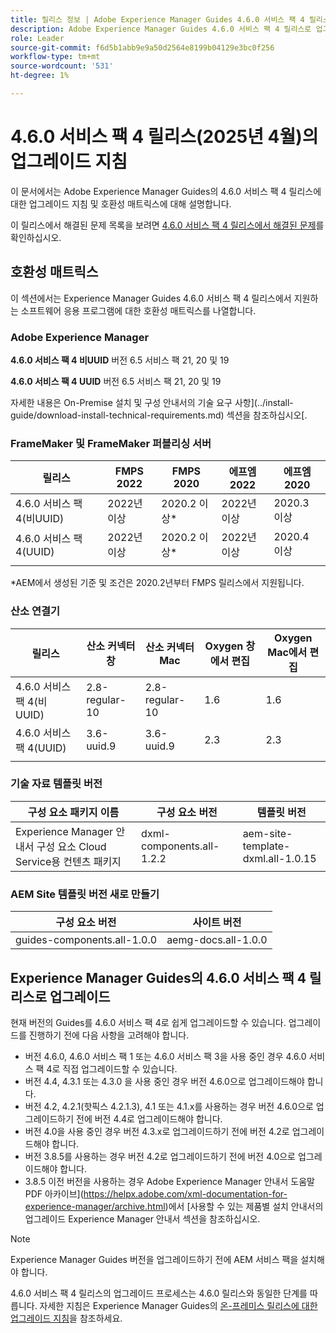 ```yaml
---
title: 릴리스 정보 | Adobe Experience Manager Guides 4.6.0 서비스 팩 4 릴리스의 업그레이드 지침
description: Adobe Experience Manager Guides 4.6.0 서비스 팩 4 릴리스로 업그레이드하는 방법에 대해 알아봅니다
role: Leader
source-git-commit: f6d5b1abb9e9a50d2564e8199b04129e3bc0f256
workflow-type: tm+mt
source-wordcount: '531'
ht-degree: 1%

---
```


# 4.6.0 서비스 팩 4 릴리스(2025년 4월)의 업그레이드 지침

이 문서에서는 Adobe Experience Manager Guides의 4.6.0 서비스 팩 4 릴리스에 대한 업그레이드 지침 및 호환성 매트릭스에 대해 설명합니다.

이 릴리스에서 해결된 문제 목록을 보려면 [4.6.0 서비스 팩 4 릴리스에서 해결된 문제](fixed-issues-4-6-0-sp4.md)를 확인하십시오.

## 호환성 매트릭스

이 섹션에서는 Experience Manager Guides 4.6.0 서비스 팩 4 릴리스에서 지원하는 소프트웨어 응용 프로그램에 대한 호환성 매트릭스를 나열합니다.

### Adobe Experience Manager

**4.6.0 서비스 팩 4 비UUID**
버전 6.5 서비스 팩 21, 20 및 19

**4.6.0 서비스 팩 4 UUID**
버전 6.5 서비스 팩 21, 20 및 19

자세한 내용은 On-Premise 설치 및 구성 안내서의 기술 요구 사항](../install-guide/download-install-technical-requirements.md) 섹션을 참조하십시오[.

### FrameMaker 및 FrameMaker 퍼블리싱 서버

| 릴리스 | FMPS 2022 | FMPS 2020 | 에프엠 2022 | 에프엠 2020 |
| --- | --- | --- | --- | --- |
| 4.6.0 서비스 팩 4(비UUID) | 2022년 이상 | 2020.2 이상* | 2022년 이상 | 2020.3 이상 |
| 4.6.0 서비스 팩 4(UUID) | 2022년 이상 | 2020.2 이상* | 2022년 이상 | 2020.4 이상 |
| | | | |

*AEM에서 생성된 기준 및 조건은 2020.2년부터 FMPS 릴리스에서 지원됩니다.

### 산소 연결기

| 릴리스 | 산소 커넥터 창 | 산소 커넥터 Mac | Oxygen 창에서 편집 | Oxygen Mac에서 편집 |
| --- | --- | --- |--- |--- |
| 4.6.0 서비스 팩 4(비 UUID) | 2.8-regular-10 | 2.8-regular-10 | 1.6 | 1.6 |
| 4.6.0 서비스 팩 4(UUID) | 3.6-uuid.9 | 3.6-uuid.9 | 2.3 | 2.3 |
|  |  |   |

### 기술 자료 템플릿 버전

| 구성 요소 패키지 이름 | 구성 요소 버전 | 템플릿 버전 |
|---|---|---|
| Experience Manager 안내서 구성 요소 Cloud Service용 컨텐츠 패키지 | dxml-components.all-1.2.2 | aem-site-template-dxml.all-1.0.15 |

### AEM Site 템플릿 버전 새로 만들기

| 구성 요소 버전 | 사이트 버전 |
|---|---|
| guides-components.all-1.0.0 | aemg-docs.all-1.0.0 |

## Experience Manager Guides의 4.6.0 서비스 팩 4 릴리스로 업그레이드

현재 버전의 Guides를 4.6.0 서비스 팩 4로 쉽게 업그레이드할 수 있습니다. 업그레이드를 진행하기 전에 다음 사항을 고려해야 합니다.

- 버전 4.6.0, 4.6.0 서비스 팩 1 또는 4.6.0 서비스 팩 3을 사용 중인 경우 4.6.0 서비스 팩 4로 직접 업그레이드할 수 있습니다.
- 버전 4.4, 4.3.1 또는 4.3.0 을 사용 중인 경우 버전 4.6.0으로 업그레이드해야 합니다.
- 버전 4.2, 4.2.1(핫픽스 4.2.1.3), 4.1 또는 4.1.x를 사용하는 경우 버전 4.6.0으로 업그레이드하기 전에 버전 4.4로 업그레이드해야 합니다.
- 버전 4.0을 사용 중인 경우 버전 4.3.x로 업그레이드하기 전에 버전 4.2로 업그레이드해야 합니다.
- 버전 3.8.5를 사용하는 경우 버전 4.2로 업그레이드하기 전에 버전 4.0으로 업그레이드해야 합니다.
- 3.8.5 이전 버전을 사용하는 경우 Adobe Experience Manager 안내서 도움말 PDF 아카이브](https://helpx.adobe.com/xml-documentation-for-experience-manager/archive.html)에서 [사용할 수 있는 제품별 설치 안내서의 업그레이드 Experience Manager 안내서 섹션을 참조하십시오.

>[!NOTE]
>
>Experience Manager Guides 버전을 업그레이드하기 전에 AEM 서비스 팩을 설치해야 합니다.

4.6.0 서비스 팩 4 릴리스의 업그레이드 프로세스는 4.6.0 릴리스와 동일한 단계를 따릅니다. 자세한 지침은 Experience Manager Guides의 [온-프레미스 릴리스에 대한 업그레이드 지침](../install-guide/upgrade-xml-documentation.md)을 참조하세요.

